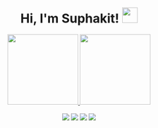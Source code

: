 <h1 align="center">Hi, I'm Suphakit! <img src="https://media.giphy.com/media/hvRJCLFzcasrR4ia7z/giphy.gif" width="35"/></h1>
<div align="center">
  <a href="https://github.com/GuySuphakit">
  <img height="160" src="https://github-readme-stats.vercel.app/api?username=GuySuphakit&rank_icon=github&show_icons=true&theme=dark&count_private=true"/>
  <img height="160" src="https://github-readme-stats.vercel.app/api/top-langs/?username=GuySuphakit&layout=compact&langs_count=7&theme=dark"/>
  </a>
</div>
<br>
<div align ="center"> 
  <a href="https://www.instagram.com/guysuphakitttt" target="_blank"><img src="https://img.shields.io/badge/-Instagram-%23333?style=for-the-badge&logo=instagram&logoColor=white" target="_blank"></a>
 <a href="[https://www.facebook.com/Guy Suphakit Suphapinyo/](https://web.facebook.com/profile.php?id=100004363866904)" target="_blank"><img src="https://img.shields.io/badge/Facebook-%23333?style=for-the-badge&logo=facebook&logoColor=white" target="_blank"></a> 
  <a href = "mailto:ssuphapinyo@gmail.com"><img src="https://img.shields.io/badge/-Gmail-%23333?style=for-the-badge&logo=gmail&logoColor=white" target="_blank"></a>
  <a href="https://www.linkedin.com/in/ssuphapinyo/" target="_blank"><img src="https://img.shields.io/badge/-LinkedIn-%23333?style=for-the-badge&logo=linkedin&logoColor=white" target="_blank"></a> 
</div>


